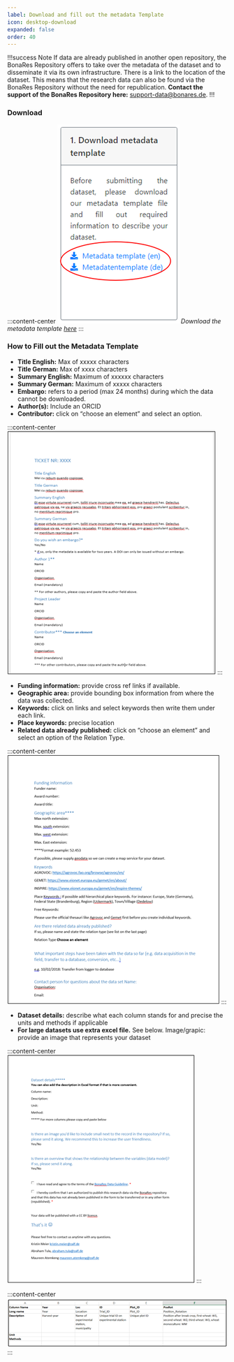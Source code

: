```yaml
---
label: Download and fill out the metadata Template
icon: desktop-download
expanded: false
order: 40
---
```



!!!success Note
If data are already published in another open repository, the BonaRes Repository offers to take over the metadata of the dataset and to disseminate it via its own infrastructure. There is a link to the location of the dataset. This means that the research data can also be found via the BonaRes Repository without the need for republication. **Contact the support of the BonaRes Repository here:** [support-data@bonares.de](support-data@bonares.de).
!!!

### Download

:::content-center
![](/static/img/fig_download_metadata.png)
_Download the metadata template [here](https://tools.bonares.de/submission/)_
:::

### How to Fill out the Metadata Template

- **Title English:** Max of xxxxx characters
- **Title German:** Max of xxxx characters
- **Summary English:** Maximum of xxxxxx characters
- **Summary German:** Maximum of xxxxx characters
- **Embargo:**  refers to a period (max 24 months) during which the data cannot be downloaded.
- **Author(s):** Include an ORCID
- **Contributor:** click on “choose an element” and select an option.

:::content-center
![_Metadata template: page 1_](/static/img/fig_template_page1.png)
:::

- **Funding information:** provide cross ref links if available.
- **Geographic area:** provide bounding box information from where the data was collected.
- **Keywords:** click on links and select keywords then write them under each link.
- **Place keywords:** precise location
- **Related data already published:** click on “choose an element” and select an option of the Relation Type.

:::content-center
![_Metadata template: page2_](/static/img/fig_template_page2.png)
:::

- **Dataset details:** describe what each column stands for and precise the units and methods if applicable
- **For large datasets use extra excel file.** See below. Image/grapic: provide an image that represents your dataset

:::content-center
![_Metadata template: page3_](/static/img/fig_template_page3.png)
:::

:::content-center
![_Metadata template: example of excel file for simple data sets_](/static/img/fig_metadata_excel_example.png)
:::
